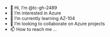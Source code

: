 - 👋 Hi, I’m @tc-gh-2489
- 👀 I’m interested in Azure
- 🌱 I’m currently learning AZ-104
- 💞️ I’m looking to collaborate on Azure projects
- 📫 How to reach me ...

<!---
tc-gh-2489/tc-gh-2489 is a ✨ special ✨ repository because its `README.md` (this file) appears on your GitHub profile.
You can click the Preview link to take a look at your changes.
--->
